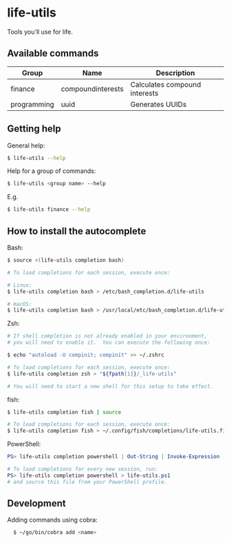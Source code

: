 # life-utils
Tools you'll use for life.

## Available commands

| Group | Name | Description  |
|---|---|---|
| finance | compoundinterests  | Calculates compound interests  |
| programming | uuid  | Generates UUIDs  |

## Getting help

General help:

```zsh
$ life-utils --help
```

Help for a group of commands:

```zsh
$ life-utils <group name> --help
```

E.g.

```zsh
$ life-utils finance --help
```


## How to install the autocomplete

Bash:

```bash
$ source <(life-utils completion bash)

# To load completions for each session, execute once:

# Linux:
$ life-utils completion bash > /etc/bash_completion.d/life-utils

# macOS:
$ life-utils completion bash > /usr/local/etc/bash_completion.d/life-utils
```

Zsh:

```zsh
# If shell completion is not already enabled in your environment,
# you will need to enable it.  You can execute the following once:

$ echo "autoload -U compinit; compinit" >> ~/.zshrc

# To load completions for each session, execute once:
$ life-utils completion zsh > "${fpath[1]}/_life-utils"

# You will need to start a new shell for this setup to take effect.
```

fish:

```sh
$ life-utils completion fish | source

# To load completions for each session, execute once:
$ life-utils completion fish > ~/.config/fish/completions/life-utils.fish
```

PowerShell:

```powershell
PS> life-utils completion powershell | Out-String | Invoke-Expression

# To load completions for every new session, run:
PS> life-utils completion powershell > life-utils.ps1
# and source this file from your PowerShell profile.
```

## Development

Adding commands using cobra:

```bash
  $ ~/go/bin/cobra add <name>
```
